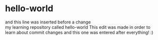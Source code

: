 # hello-world
and this line was inserted before a change<br/>
my learning repository called hello-world
This edit was made in order to learn about commit changes
and this one was entered after everything! :)
